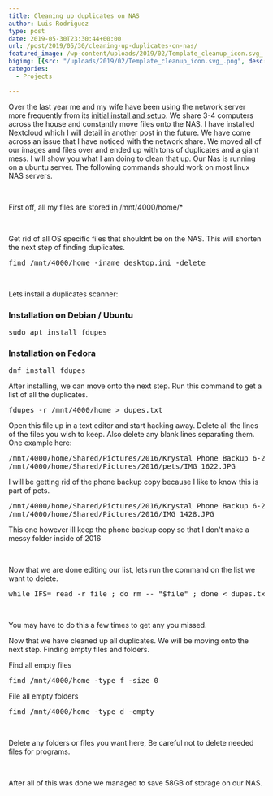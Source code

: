 ```yaml
---
title: Cleaning up duplicates on NAS
author: Luis Rodriguez
type: post
date: 2019-05-30T23:30:44+00:00
url: /post/2019/05/30/cleaning-up-duplicates-on-nas/
featured_image: /wp-content/uploads/2019/02/Template_cleanup_icon.svg_.png
bigimg: [{src: "/uploads/2019/02/Template_cleanup_icon.svg_.png", desc: "Golang"}]
categories:
  - Projects

---
```


Over the last year me and my wife have been using the network server more frequently from its [initial install and setup][2]. We share 3-4 computers across the house and constantly move files onto the NAS. I have installed Nextcloud which I will detail in another post in the future. We have come across an issue that I have noticed with the network share. We moved all of our images and files over and ended up with tons of duplicates and a giant mess. I will show you what I am doing to clean that up. Our Nas is running on a ubuntu server. The following commands should work on most linux NAS servers.

<!--more-->

&nbsp;

First off, all my files are stored in /mnt/4000/home/*

&nbsp;

Get rid of all OS specific files that shouldnt be on the NAS. This will shorten the next step of finding duplicates.

<pre>find /mnt/4000/home -iname desktop.ini -delete</pre>

&nbsp;

Lets install a duplicates scanner:

### Installation on **Debian / Ubuntu**

<pre>sudo apt install fdupes</pre>

### Installation on **Fedora**

<pre>dnf install fdupes</pre>

After installing, we can move onto the next step. Run this command to get a list of all the duplicates.

<pre>fdupes -r /mnt/4000/home &gt; dupes.txt</pre>

Open this file up in a text editor and start hacking away. Delete all the lines of the files you wish to keep. Also delete any blank lines separating them. One example here:

<pre>/mnt/4000/home/Shared/Pictures/2016/Krystal Phone Backup 6-21-16/IMG_1622.JPG
/mnt/4000/home/Shared/Pictures/2016/pets/IMG_1622.JPG</pre>

I will be getting rid of the phone backup copy because I like to know this is part of pets.

<pre>/mnt/4000/home/Shared/Pictures/2016/Krystal Phone Backup 6-21-16/IMG_1428.JPG
/mnt/4000/home/Shared/Pictures/2016/IMG_1428.JPG</pre>

This one however ill keep the phone backup copy so that I don't make a messy folder inside of 2016

&nbsp;

Now that we are done editing our list, lets run the command on the list we want to delete.

<pre>while IFS= read -r file ; do rm -- "$file" ; done &lt; dupes.txt</pre>

&nbsp;

You may have to do this a few times to get any you missed.

Now that we have cleaned up all duplicates. We will be moving onto the next step. Finding empty files and folders.

Find all empty files

<pre>find /mnt/4000/home -type f -size 0</pre>

File all empty folders

<pre>find /mnt/4000/home -type d -empty</pre>

&nbsp;

Delete any folders or files you want here, Be careful not to delete needed files for programs.

&nbsp;

After all of this was done we managed to save 58GB of storage on our NAS.

 [2]: https://blog.silocitylabs.com/post/2019/02/21/home-server-setup/